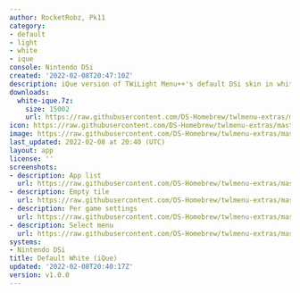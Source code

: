 ```yaml
---
author: RocketRobz, Pk11
category:
- default
- light
- white
- ique
console: Nintendo DSi
created: '2022-02-08T20:47:10Z'
description: iQue version of TWiLight Menu++'s default DSi skin in white
downloads:
  white-ique.7z:
    size: 15002
    url: https://raw.githubusercontent.com/DS-Homebrew/twlmenu-extras/master/_nds/TWiLightMenu/dsimenu/themes/white-ique.7z
icon: https://raw.githubusercontent.com/DS-Homebrew/twlmenu-extras/master/unistore/icons/dsi.png
image: https://raw.githubusercontent.com/DS-Homebrew/twlmenu-extras/master/unistore/icons/dsi.png
last_updated: 2022-02-08 at 20:40 (UTC)
layout: app
license: ''
screenshots:
- description: App list
  url: https://raw.githubusercontent.com/DS-Homebrew/twlmenu-extras/master/_nds/TWiLightMenu/dsimenu/themes/meta/white-ique/screenshots/app-list.png
- description: Empty tile
  url: https://raw.githubusercontent.com/DS-Homebrew/twlmenu-extras/master/_nds/TWiLightMenu/dsimenu/themes/meta/white-ique/screenshots/empty-tile.png
- description: Per game settings
  url: https://raw.githubusercontent.com/DS-Homebrew/twlmenu-extras/master/_nds/TWiLightMenu/dsimenu/themes/meta/white-ique/screenshots/per-game-settings.png
- description: Select menu
  url: https://raw.githubusercontent.com/DS-Homebrew/twlmenu-extras/master/_nds/TWiLightMenu/dsimenu/themes/meta/white-ique/screenshots/select-menu.png
systems:
- Nintendo DSi
title: Default White (iQue)
updated: '2022-02-08T20:40:17Z'
version: v1.0.0
---
```

